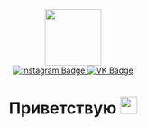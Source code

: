 <div id="header" align="center">
  <img src="https://media.giphy.com/media/13HgwGsXF0aiGY/giphy.gif" width="100"/>
</div>
<div id="badges" align="center">
  <a href="your-instagram-URL">
    <img src="https://img.shields.io/badge/Instagram-purple?style=for-the-badge&logo=instagram&logoColor=white" alt="instagram Badge"/>
  </a>
  <a href="your-vk-URL">
    <img src="https://img.shields.io/badge/VK-blue?style=for-the-badge&logo=vk&logoColor=white" alt="VK Badge"/>
  </a>
</div>
<div id="badges" align="center">
<img src="https://komarev.com/ghpvc/?username=your-github-username&style=flat-square&color=brightgreen" alt=""/>
<h1>
  Приветствую
  <img src="https://media.giphy.com/media/hvRJCLFzcasrR4ia7z/giphy.gif" width="30px"/>
</h1>
</div>
